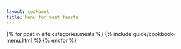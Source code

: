 ```yaml
---
layout: cookbook
title: Menu for meat feasts
---
```

<div class="container">
{% for post in site.categories.meats %}
{% include guide/cookbook-menu.html %}
{% endfor %}
</div>